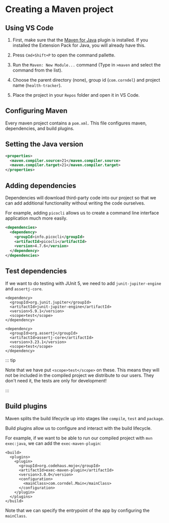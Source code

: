 # Creating a Maven project

<Vimeo id="1007716970" />

## Using VS Code

1. First, make sure that the
   [Maven for Java](https://marketplace.visualstudio.com/items?itemName=vscjava.vscode-maven)
   plugin is installed. If you installed the Extension Pack for Java, you will
   already have this.

2. Press `Cmd+Shift+P` to open the command pallette.

3. Run the `Maven: New Module...` command (Type in `>maven` and select the
   command from the list).

4. Choose the parent directory (none), group id (`com.corndel`) and project name
   (`health-tracker`).

5. Place the project in your `Repos` folder and open it in VS Code.

## Configuring Maven

Every maven project contains a `pom.xml`. This file configures maven,
dependencies, and build plugins.

## Setting the Java version

```xml
<properties>
  <maven.compiler.source>21</maven.compiler.source>
  <maven.compiler.target>21</maven.compiler.target>
</properties>
```

## Adding dependencies

Dependencies will download third-party code into our project so that we can add
additional functionality without writing the code ourselves.

For example, adding `picocli` allows us to create a command line interface
application much more easily.

```xml
<dependencies>
  <dependency>
    <groupId>info.picocli</groupId>
    <artifactId>picocli</artifactId>
    <version>4.7.6</version>
  </dependency>
</dependencies>
```

## Test dependencies

If we want to do testing with JUnit 5, we need to add `junit-jupiter-engine` and
`assertj-core`.

```xml{5,11}
<dependency>
  <groupId>org.junit.jupiter</groupId>
  <artifactId>junit-jupiter-engine</artifactId>
  <version>5.9.1</version>
  <scope>test</scope>
</dependency>

<dependency>
  <groupId>org.assertj</groupId>
  <artifactId>assertj-core</artifactId>
  <version>3.23.1</version>
  <scope>test</scope>
</dependency>
```

::: tip

Note that we have put `<scope>test</scope>` on these. This means they will not
be included in the compiled project we distribute to our users. They don't need
it, the tests are only for development!

:::

## Build plugins

Maven splits the build lifecycle up into stages like `compile`, `test` and
`package`.

Build plugins allow us to configure and interact with the build lifecycle.

For example, if we want to be able to run our compiled project with
`mvn exec:java`, we can add the `exec-maven-plugin`:

```xml{8}
<build>
  <plugins>
    <plugin>
      <groupId>org.codehaus.mojo</groupId>
      <artifactId>exec-maven-plugin</artifactId>
      <version>3.0.0</version>
      <configuration>
        <mainClass>com.corndel.Main</mainClass>
      </configuration>
    </plugin>
  </plugins>
</build>
```

Note that we can specify the entrypoint of the app by configuring the
`mainClass`.

